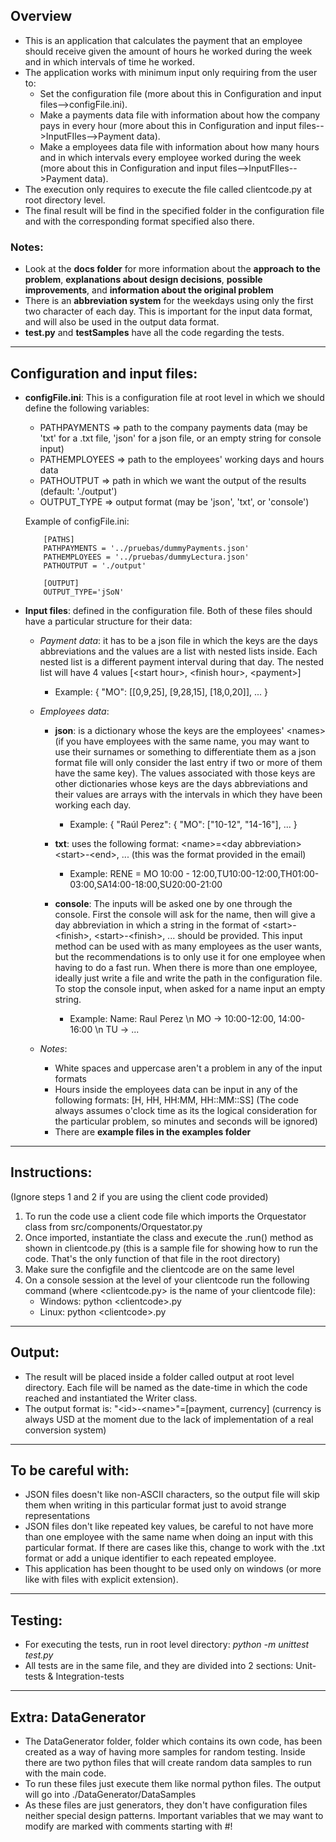 ## Overview
- This is an application that calculates the payment that an employee should receive given the amount of hours he worked during the week and in which intervals of time he worked.
- The application works with minimum input only requiring from the user to:
    - Set the configuration file (more about this in Configuration and input files-->configFile.ini).
    - Make a payments data file with information about how the company pays in every hour (more about this in Configuration and input files-->InputFIles-->Payment data).
    - Make a employees data file with information about how many hours and in which intervals every employee worked during the week (more about this in Configuration and input files-->InputFIles-->Payment data).
- The execution only requires to execute the file called clientcode.py at root directory level.
- The final result will be find in the specified folder in the configuration file and with the corresponding format specified also there.


### Notes:
- Look at the **docs folder** for more information about the **approach to the problem**, **explanations about design decisions**, **possible improvements**, and **information about the original problem**
- There is an **abbreviation system** for the weekdays using only the first two character of each day. This is important for the input data format, and will also be used in the output data format.
- **test.py** and **testSamples** have all the code regarding the tests.

---

## Configuration and input files:
- **configFile.ini**: This is a configuration file at root level in which we should define the following variables:
    - PATHPAYMENTS => path to the company payments data (may be 'txt' for a .txt file, 'json' for a json file, or an empty string for console input)
    - PATHEMPLOYEES => path to the employees' working days and hours data
    - PATHOUTPUT => path in which we want the output of the results (default: './output')
    - OUTPUT_TYPE => output format (may be 'json', 'txt', or 'console')

    Example of configFile.ini: 
    ```
        [PATHS]
        PATHPAYMENTS = '../pruebas/dummyPayments.json'
        PATHEMPLOYEES = '../pruebas/dummyLectura.json'
        PATHOUTPUT = './output'

        [OUTPUT]
        OUTPUT_TYPE='jSoN'
    ```

- **Input files**: defined in the configuration file. Both of these files should have a particular structure for their data:
    - *Payment data*: it has to be a json file in which the keys are the days abbreviations and the values are a list with nested lists inside. Each nested list is a different payment interval during that day. The nested list will have 4 values [\<start hour>, \<finish hour>, \<payment>]
        - Example: { "MO": [[0,9,25], [9,28,15], [18,0,20]], ... }
    
    - *Employees data*:
        - **json**: is a dictionary whose the keys are the employees' \<names> (if you have employees with the same name, you may want to use their surnames or something to differentiate them as a json format file will only consider the last entry if two or more of them have the same key). The values associated with those keys are other dictionaries whose keys are the days abbreviations and their values are arrays with the intervals in which they have been working each day.
            - Example:     { "Raúl Perez": { "MO": ["10-12", "14-16"], ... }  

        - **txt**: uses the following format: \<name>=\<day abbreviation>\<start>-\<end>, ...  (this was the format provided in the email)
            - Example: RENE = MO 10:00 - 12:00,TU10:00-12:00,TH01:00-03:00,SA14:00-18:00,SU20:00-21:00 
        
        - **console**: The inputs will be asked one by one through the console. First the console will ask for the name, then will give a day abbreviation in which a string in the format of \<start>-\<finish>, \<start>-\<finish>, ... should be provided. This input method can be used with as many employees as the user wants, but the recommendations is to only use it for one employee when having to do a fast run. When there is more than one employee, ideally just write a file and write the path in the configuration file. 
        To stop the console input, when asked for a name input an empty string.
            - Example: Name: Raul Perez \n MO -> 10:00-12:00, 14:00-16:00 \n TU -> ...

    - *Notes*:
        - White spaces and uppercase aren't a problem in any of the input formats
        - Hours inside the employees data can be input in any of the following formats: [H, HH, HH:MM, HH::MM::SS] (The code always assumes o'clock time as its the logical consideration for the particular problem, so minutes and seconds will be ignored)
        - There are **example files in the examples folder**

---
        
## Instructions:
(Ignore steps 1 and 2 if you are using the client code provided)
1. To run the code use a client code file which imports the Orquestator class from src/components/Orquestator.py
2. Once imported, instantiate the class and execute the .run() method as shown in clientcode.py (this is a sample file for showing how to run the code. That's the only function of that file in the root directory)
3. Make sure the configfile and the clientcode are on the same level
4. On a console session at the level of your clientcode run the following command (where \<clientcode.py> is the name of your clientcode file):
    - Windows: python \<clientcode>.py
    - Linux: python \<clientcode>.py

---

## Output:
- The result will be placed inside a folder called output at root level directory. Each file will be named as the date-time in which the code reached and instantiated the Writer class.
- The output format is: "\<id>-\<name>"=[payment, currency]    (currency is always USD at the moment due to the lack of implementation of a real conversion system)

---

## To be careful with:
- JSON files doesn't like non-ASCII characters, so the output file will skip them when writing in this particular format just to avoid strange representations
- JSON files don't like repeated key values, be careful to not have more than one employee with the same name when doing an input with this particular format. If there are cases like this, change to work with the .txt format or add a unique identifier to each repeated employee.
- This application has been thought to be used only on windows (or more like with files with explicit extension).

---

## Testing:
- For executing the tests, run in root level directory: *python -m unittest test.py*
- All tests are in the same file, and they are divided into 2 sections: Unit-tests & Integration-tests

---

## Extra: DataGenerator
- The DataGenerator folder, folder which contains its own code, has been created as a way of having more samples for random testing. Inside there are two python files that will create random data samples to run with the main code.
- To run these files just execute them like normal python files. The output will go into ./DataGenerator/DataSamples
- As these files are just generators, they don't have configuration files neither special design patterns. Important variables that we may want to modify are marked with comments starting with #!